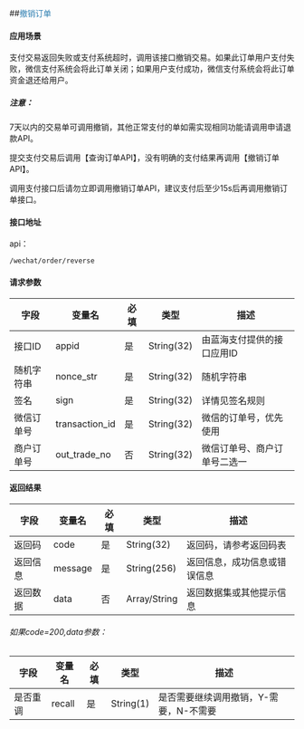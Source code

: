 ##<span style="color:#2b7db0">撤销订单</span>

#### 应用场景

支付交易返回失败或支付系统超时，调用该接口撤销交易。如果此订单用户支付失败，微信支付系统会将此订单关闭；如果用户支付成功，微信支付系统会将此订单资金退还给用户。  

##### 注意：
7天以内的交易单可调用撤销，其他正常支付的单如需实现相同功能请调用申请退款API。

提交支付交易后调用【查询订单API】，没有明确的支付结果再调用【撤销订单API】。 
 
调用支付接口后请勿立即调用撤销订单API，建议支付后至少15s后再调用撤销订单接口。


  
#### 接口地址

api：

```
/wechat/order/reverse
```

#### 请求参数

字段|变量名|必填|类型|描述
----|----|----|----|----
接口ID|appid|是|String(32)|由蓝海支付提供的接口应用ID
随机字符串|nonce_str|是|String(32)|随机字符串
签名|sign|是|String(32)|详情见签名规则
微信订单号|transaction_id|是|String(32)|微信的订单号，优先使用
商户订单号|out\_trade_no|否|String(32)|微信订单号、商户订单号二选一


#### 返回结果

字段|变量名|必填|类型|描述
----|----|----|----|----
返回码|code|是|String(32)|返回码，请参考返回码表
返回信息|message|是|String(256)|返回信息，成功信息或错误信息
返回数据|data|否|Array/String|返回数据集或其他提示信息
  
###### 如果code=200,data参数： 
 
字段|变量名|必填|类型|描述
----|----|----|----|----
是否重调|recall|是|String(1)|是否需要继续调用撤销，Y-需要，N-不需要